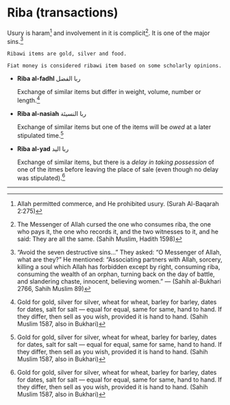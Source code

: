 # Riba (transactions)

Usury is haram[^1] and involvement in it is complicit[^2]. It is one of the major sins.[^majorsins]

~~~admonish note title="Ribawi items"
Ribawi items are gold, silver and food.

Fiat money is considered ribawi item based on some scholarly opinions.
~~~

* **Riba al-fadhl** ربا الفضل

    Exchange of similar items but differ in weight, volume, number or length.[^3]

* **Riba al-nasiah** ربا النسيئة

    Exchange of similar items but one of the items will be _owed_ at a later stipulated time.[^3]

* **Riba al-yad** ربا اليد

    Exchange of similar items, but there is a _delay in taking possession_ of one of the itmes before leaving the place of sale (even though no delay was stipulated).[^3]

---

[^1]: Allah permitted commerce, and He prohibited usury. (Surah Al-Baqarah 2:275)

[^2]: The Messenger of Allah cursed the one who consumes riba, the one who pays it, the one who records it, and the two witnesses to it, and he said: They are all the same. (Sahih Muslim, Hadith 1598)

[^majorsins]: “Avoid the seven destructive sins…” They asked: “O Messenger of Allah, what are they?” He mentioned: “Associating partners with Allah, sorcery, killing a soul which Allah has forbidden except by right, consuming riba, consuming the wealth of an orphan, turning back on the day of battle, and slandering chaste, innocent, believing women.” — (Sahih al-Bukhari 2766, Sahih Muslim 89)

[^3]: Gold for gold, silver for silver, wheat for wheat, barley for barley, dates for dates, salt for salt — equal for equal, same for same, hand to hand. If they differ, then sell as you wish, provided it is hand to hand. (Sahih Muslim 1587, also in Bukhari)
